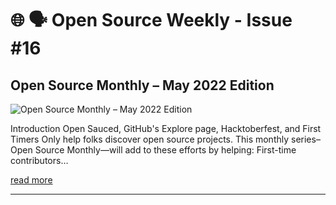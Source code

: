 # 🌐 🗣️ Open Source Weekly - Issue #16

## Open Source Monthly – May 2022 Edition

![Open Source Monthly – May 2022 Edition](https://github.blog/wp-content/uploads/2022/05/seBoxTruck-1.jpeg?resize=1600%2C850)

Introduction Open Sauced, GitHub's Explore page, Hacktoberfest, and First Timers Only help folks discover open source projects. This monthly series–Open Source Monthly—will add to these efforts by helping: First-time contributors…

[read more](https://github.blog/2022-05-11-open-source-monthly-may-2022-edition/)

---
